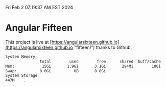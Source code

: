 Fri Feb  2 07:19:37 AM EST 2024

# Angular Fifteen


This project is live at [https://angularsixteen.github.io](https://angularsixteen.github.io "fifteen!") thanks to Github.

```bash
System Memory
               total        used        free      shared  buff/cache   available
Mem:            15Gi       1.9Gi       3.1Gi       294Mi        10Gi        13Gi
Swap:          8.0Gi          0B       8.0Gi
System Storage
447M	.
